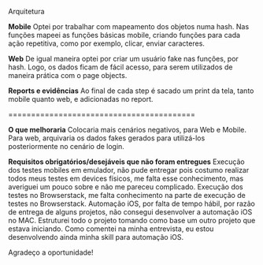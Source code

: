 Arquitetura

**Mobile**
Optei por trabalhar com mapeamento dos objetos numa hash. 
Nas funções mapeei as funções básicas mobile, criando funções para cada ação repetitiva, como por exemplo, clicar, enviar caracteres.

**Web**
De igual maneira optei por criar um usuário fake nas funções, por hash.
Logo, os dados ficam de fácil acesso, para serem utilizados de maneira prática com o page objects. 

**Reports e evidências**
Ao final de cada step é sacado um print da tela, tanto mobile quanto web, e adicionadas no report.

=========================================

**O que melhoraria**
Colocaria mais cenários negativos, para Web e Mobile.
Para web, arquivaria os dados fakes gerados para utilizá-los posteriormente no cenário de login.

**Requisitos obrigatórios/desejáveis que não foram entregues**
Execução dos testes mobiles em emulador, não pude entregar pois costumo realizar todos meus testes em devices físicos, me falta esse conhecimento, mas averiguei um pouco sobre e não me pareceu complicado. 
Execução dos testes no Browserstack, me falta conhecimento na parte de execução de testes no Browserstack.
Automação iOS, por falta de tempo hábil, por razão de entrega de alguns projetos, não consegui desenvolver a automação iOS no MAC. Estruturei todo o projeto tomando como base um outro projeto que estava iniciando. Como comentei na minha entrevista, eu estou desenvolvendo ainda minha skill para automação iOS. 



Agradeço a oportunidade!


